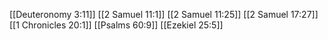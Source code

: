 [[Deuteronomy 3:11]]
[[2 Samuel 11:1]]
[[2 Samuel 11:25]]
[[2 Samuel 17:27]]
[[1 Chronicles 20:1]]
[[Psalms 60:9]]
[[Ezekiel 25:5]]

